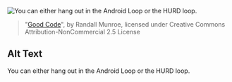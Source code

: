 ![You can either hang out in the Android Loop or the HURD loop.](https://imgs.xkcd.com/comics/good_code.png)
> "[Good Code](https://xkcd.com/844/)", by Randall Munroe, licensed under Creative Commons Attribution-NonCommercial 2.5 License

## Alt Text
You can either hang out in the Android Loop or the HURD loop.
